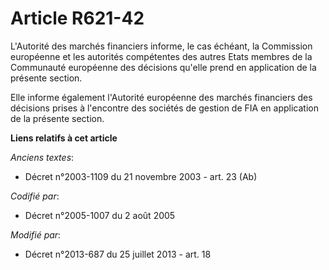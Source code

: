 # Article R621-42

L'Autorité des marchés financiers informe, le cas échéant, la Commission européenne et les autorités compétentes des autres
Etats membres de la Communauté européenne des décisions qu'elle prend en application de la présente section.

Elle informe également l'Autorité européenne des marchés financiers des décisions prises à l'encontre des sociétés de gestion
de FIA en application de la présente section.

**Liens relatifs à cet article**

_Anciens textes_:

  - Décret n°2003-1109 du 21 novembre 2003 - art. 23 (Ab)

_Codifié par_:

  - Décret n°2005-1007 du 2 août 2005

_Modifié par_:

  - Décret n°2013-687 du 25 juillet 2013 - art. 18
